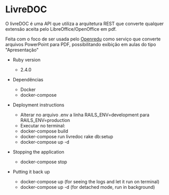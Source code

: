 # LivreDOC

O livreDOC é uma API que utiliza a arquitetura REST que converte qualquer extensão aceita pelo LibreOffice/OpenOffice em pdf.

Feita com o foco de ser usada pelo [Openredu](https://github.com/Openredu/Openredu) como serviço que converte arquivos PowerPoint para PDF, possibilitando exibição em aulas do tipo "Apresentação"

* Ruby version
  - 2.4.0

* Dependências
  - Docker
  - docker-compose

* Deployment instructions
  - Alterar no arquivo .env a linha RAILS_ENV=development para RAILS_ENV=production
  - Executar no terminal:
  - docker-compose build
  - docker-compose run livredoc rake db:setup
  - docker-compose up -d

* Stopping the application
  - docker-compose stop

* Putting it back up
  - docker-compose up (for seeing the logs and let it run on terminal)
  - docker-compose up -d (for detached mode, run in background)
